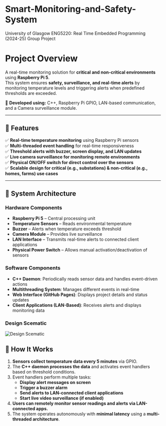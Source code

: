 # Smart-Monitoring-and-Safety-System
University of Glasgow ENG5220: Real Time Embedded Programming (2024-25) Group Project
# Project Overview  

A real-time monitoring solution for **critical and non-critical environments** using **Raspberry Pi 5**.  
This system ensures **safety, surveillance, and real-time alerts** by monitoring temperature levels and triggering alerts when predefined thresholds are exceeded.

🚀 **Developed using:** C++, Raspberry Pi GPIO, LAN-based communication, and a Camera surveillance module.

---

## 🌟 Features
✅ **Real-time temperature monitoring** using Raspberry Pi sensors  
✅ **Multi-threaded event handling** for real-time responsiveness  
✅ **Threshold alerts with buzzer, screen display, and LAN updates**  
✅ **Live camera surveillance for monitoring remote environments**  
✅ **Physical ON/OFF switch for direct control over the sensors**  
✅ **Scalable design for critical (e.g., substations) & non-critical (e.g., homes, farms) use cases**  

---

## 📌 System Architecture

### **Hardware Components**
- **Raspberry Pi 5** – Central processing unit
- **Temperature Sensors** – Reads environmental temperature
- **Buzzer** – Alerts when temperature exceeds threshold
- **Camera Module** – Provides live surveillance
- **LAN Interface** – Transmits real-time alerts to connected client applications
- **Physical Power Switch** – Allows manual activation/deactivation of sensors

### **Software Components**
- **C++ Daemon**: Periodically reads sensor data and handles event-driven actions
- **Multithreading System**: Manages different events in real-time
- **Web Interface (GitHub Pages)**: Displays project details and status updates
- **Client Applications (LAN-Based)**: Receives alerts and displays monitoring data

### **Design Scematic**
![Design Scematic](./System2_page-0002.jpg)



## 🚀 How It Works
1. **Sensors collect temperature data every 5 minutes** via GPIO.
2. The **C++ daemon processes the data** and activates event handlers based on threshold conditions.
3. Event handlers perform multiple tasks:
   - **Display alert messages on screen**
   - **Trigger a buzzer alarm**
   - **Send alerts to LAN-connected client applications**
   - **Start live video surveillance (if enabled)**
4. **Users can remotely monitor sensor readings and alerts via LAN-connected apps.**
5. The system operates autonomously with **minimal latency** using a **multi-threaded architecture**.
